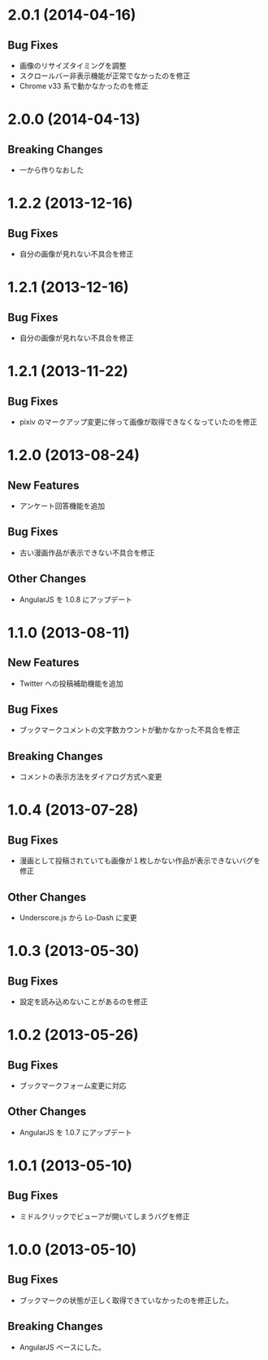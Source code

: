 2.0.1 (2014-04-16)
==========================
## Bug Fixes
* 画像のリサイズタイミングを調整
* スクロールバー非表示機能が正常でなかったのを修正
* Chrome v33 系で動かなかったのを修正

2.0.0 (2014-04-13)
==========================
## Breaking Changes
* 一から作りなおした

1.2.2 (2013-12-16)
==========================
## Bug Fixes
* 自分の画像が見れない不具合を修正

1.2.1 (2013-12-16)
==========================
## Bug Fixes
* 自分の画像が見れない不具合を修正

1.2.1 (2013-11-22)
==========================
## Bug Fixes
* pixiv のマークアップ変更に伴って画像が取得できなくなっていたのを修正

1.2.0 (2013-08-24)
==========================
## New Features
* アンケート回答機能を追加

## Bug Fixes
* 古い漫画作品が表示できない不具合を修正

## Other Changes
* AngularJS を 1.0.8 にアップデート

1.1.0 (2013-08-11)
==========================
## New Features
* Twitter への投稿補助機能を追加

## Bug Fixes
* ブックマークコメントの文字数カウントが動かなかった不具合を修正

## Breaking Changes
* コメントの表示方法をダイアログ方式へ変更

1.0.4 (2013-07-28)
==========================
## Bug Fixes
* 漫画として投稿されていても画像が１枚しかない作品が表示できないバグを修正

## Other Changes
* Underscore.js から Lo-Dash に変更

1.0.3 (2013-05-30)
==========================
## Bug Fixes
* 設定を読み込めないことがあるのを修正

1.0.2 (2013-05-26)
==========================
## Bug Fixes
* ブックマークフォーム変更に対応

## Other Changes
* AngularJS を 1.0.7 にアップデート

1.0.1 (2013-05-10)
==========================
## Bug Fixes
* ミドルクリックでビューアが開いてしまうバグを修正

1.0.0 (2013-05-10)
==========================
## Bug Fixes
* ブックマークの状態が正しく取得できていなかったのを修正した。

## Breaking Changes
* AngularJS ベースにした。
